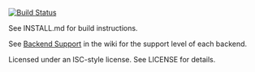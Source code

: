 [![Build Status](https://github.com/mozilla/cubeb/actions/workflows/build.yml/badge.svg)](https://github.com/mozilla/cubeb/actions/workflows/build.yml)

See INSTALL.md for build instructions.

See [Backend Support](https://github.com/kinetiknz/cubeb/wiki/Backend-Support) in the wiki for the support level of each backend.

Licensed under an ISC-style license.  See LICENSE for details.
